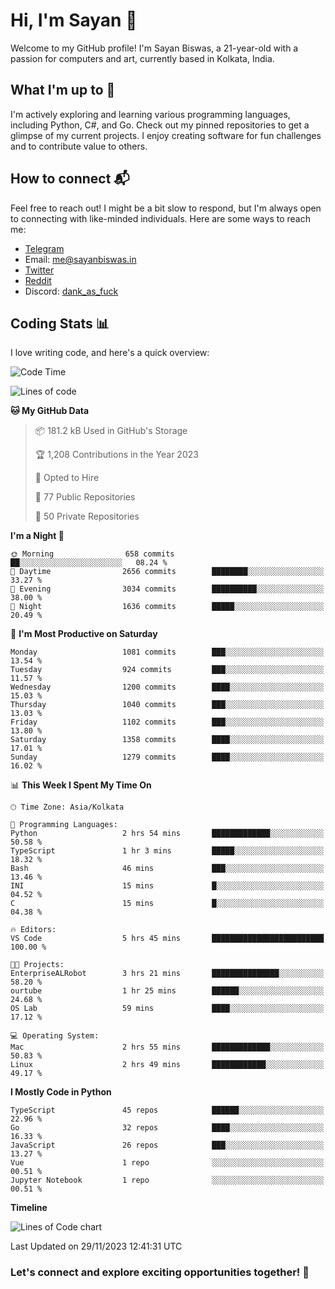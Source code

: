 # Hi, I'm Sayan 👋

Welcome to my GitHub profile! I'm Sayan Biswas, a 21-year-old with a passion for computers and art, currently based in Kolkata, India.

## What I'm up to 🚀

I'm actively exploring and learning various programming languages, including Python, C#, and Go. Check out my pinned repositories to get a glimpse of my current projects. I enjoy creating software for fun challenges and to contribute value to others.

## How to connect 📬

Feel free to reach out! I might be a bit slow to respond, but I'm always open to connecting with like-minded individuals. Here are some ways to reach me:

- [Telegram](https://t.me/dank_as_fuck)
- Email: [me@sayanbiswas.in](mailto:me@sayanbiswas.in)
- [Twitter](https://twitter.com/TheDankDel)
- [Reddit](https://www.reddit.com/user/dank_as_fuck_/)
- Discord: [dank_as_fuck](https://discordapp.com/users/506536929152466945)

## Coding Stats 📊

I love writing code, and here's a quick overview:

<!--START_SECTION:waka-->
![Code Time](http://img.shields.io/badge/Code%20Time-1%2C330%20hrs%2031%20mins-blue)

![Lines of code](https://img.shields.io/badge/From%20Hello%20World%20I%27ve%20Written-6.5%20million%20lines%20of%20code-blue)

**🐱 My GitHub Data** 

> 📦 181.2 kB Used in GitHub's Storage 
 > 
> 🏆 1,208 Contributions in the Year 2023
 > 
> 💼 Opted to Hire
 > 
> 📜 77 Public Repositories 
 > 
> 🔑 50 Private Repositories 
 > 
**I'm a Night 🦉** 

```text
🌞 Morning                658 commits         ██░░░░░░░░░░░░░░░░░░░░░░░   08.24 % 
🌆 Daytime                2656 commits        ████████░░░░░░░░░░░░░░░░░   33.27 % 
🌃 Evening                3034 commits        ██████████░░░░░░░░░░░░░░░   38.00 % 
🌙 Night                  1636 commits        █████░░░░░░░░░░░░░░░░░░░░   20.49 % 
```
📅 **I'm Most Productive on Saturday** 

```text
Monday                   1081 commits        ███░░░░░░░░░░░░░░░░░░░░░░   13.54 % 
Tuesday                  924 commits         ███░░░░░░░░░░░░░░░░░░░░░░   11.57 % 
Wednesday                1200 commits        ████░░░░░░░░░░░░░░░░░░░░░   15.03 % 
Thursday                 1040 commits        ███░░░░░░░░░░░░░░░░░░░░░░   13.03 % 
Friday                   1102 commits        ███░░░░░░░░░░░░░░░░░░░░░░   13.80 % 
Saturday                 1358 commits        ████░░░░░░░░░░░░░░░░░░░░░   17.01 % 
Sunday                   1279 commits        ████░░░░░░░░░░░░░░░░░░░░░   16.02 % 
```


📊 **This Week I Spent My Time On** 

```text
🕑︎ Time Zone: Asia/Kolkata

💬 Programming Languages: 
Python                   2 hrs 54 mins       █████████████░░░░░░░░░░░░   50.58 % 
TypeScript               1 hr 3 mins         █████░░░░░░░░░░░░░░░░░░░░   18.32 % 
Bash                     46 mins             ███░░░░░░░░░░░░░░░░░░░░░░   13.46 % 
INI                      15 mins             █░░░░░░░░░░░░░░░░░░░░░░░░   04.52 % 
C                        15 mins             █░░░░░░░░░░░░░░░░░░░░░░░░   04.38 % 

🔥 Editors: 
VS Code                  5 hrs 45 mins       █████████████████████████   100.00 % 

🐱‍💻 Projects: 
EnterpriseALRobot        3 hrs 21 mins       ███████████████░░░░░░░░░░   58.20 % 
ourtube                  1 hr 25 mins        ██████░░░░░░░░░░░░░░░░░░░   24.68 % 
OS Lab                   59 mins             ████░░░░░░░░░░░░░░░░░░░░░   17.12 % 

💻 Operating System: 
Mac                      2 hrs 55 mins       █████████████░░░░░░░░░░░░   50.83 % 
Linux                    2 hrs 49 mins       ████████████░░░░░░░░░░░░░   49.17 % 
```

**I Mostly Code in Python** 

```text
TypeScript               45 repos            ██████░░░░░░░░░░░░░░░░░░░   22.96 % 
Go                       32 repos            ████░░░░░░░░░░░░░░░░░░░░░   16.33 % 
JavaScript               26 repos            ███░░░░░░░░░░░░░░░░░░░░░░   13.27 % 
Vue                      1 repo              ░░░░░░░░░░░░░░░░░░░░░░░░░   00.51 % 
Jupyter Notebook         1 repo              ░░░░░░░░░░░░░░░░░░░░░░░░░   00.51 % 
```



**Timeline**

![Lines of Code chart](https://raw.githubusercontent.com/Dank-del/Dank-del/main/assets/bar_graph.png)


 Last Updated on 29/11/2023 12:41:31 UTC
<!--END_SECTION:waka-->

### Let's connect and explore exciting opportunities together! 🚀
